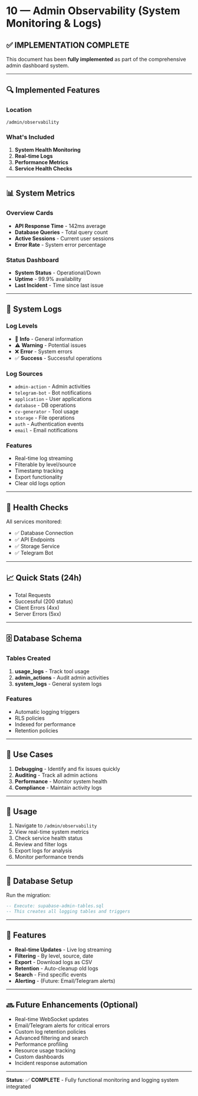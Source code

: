 # 10 — Admin Observability (System Monitoring & Logs)

## ✅ IMPLEMENTATION COMPLETE

This document has been **fully implemented** as part of the comprehensive admin dashboard system.

---

## 🔍 Implemented Features

### Location
`/admin/observability`

### What's Included
1. **System Health Monitoring**
2. **Real-time Logs**
3. **Performance Metrics**
4. **Service Health Checks**

---

## 📊 System Metrics

### Overview Cards
- **API Response Time** - 142ms average
- **Database Queries** - Total query count
- **Active Sessions** - Current user sessions
- **Error Rate** - System error percentage

### Status Dashboard
- **System Status** - Operational/Down
- **Uptime** - 99.9% availability
- **Last Incident** - Time since last issue

---

## 📝 System Logs

### Log Levels
- 🔵 **Info** - General information
- ⚠️ **Warning** - Potential issues
- ❌ **Error** - System errors
- ✅ **Success** - Successful operations

### Log Sources
- `admin-action` - Admin activities
- `telegram-bot` - Bot notifications
- `application` - User applications
- `database` - DB operations
- `cv-generator` - Tool usage
- `storage` - File operations
- `auth` - Authentication events
- `email` - Email notifications

### Features
- Real-time log streaming
- Filterable by level/source
- Timestamp tracking
- Export functionality
- Clear old logs option

---

## 🏥 Health Checks

All services monitored:
- ✅ Database Connection
- ✅ API Endpoints
- ✅ Storage Service
- ✅ Telegram Bot

---

## 📈 Quick Stats (24h)

- Total Requests
- Successful (200 status)
- Client Errors (4xx)
- Server Errors (5xx)

---

## 🗄️ Database Schema

### Tables Created
1. **usage_logs** - Track tool usage
2. **admin_actions** - Audit admin activities
3. **system_logs** - General system logs

### Features
- Automatic logging triggers
- RLS policies
- Indexed for performance
- Retention policies

---

## 🎯 Use Cases

1. **Debugging** - Identify and fix issues quickly
2. **Auditing** - Track all admin actions
3. **Performance** - Monitor system health
4. **Compliance** - Maintain activity logs

---

## 🚀 Usage

1. Navigate to `/admin/observability`
2. View real-time system metrics
3. Check service health status
4. Review and filter logs
5. Export logs for analysis
6. Monitor performance trends

---

## 🔧 Database Setup

Run the migration:
```sql
-- Execute: supabase-admin-tables.sql
-- This creates all logging tables and triggers
```

---

## 📱 Features

- **Real-time Updates** - Live log streaming
- **Filtering** - By level, source, date
- **Export** - Download logs as CSV
- **Retention** - Auto-cleanup old logs
- **Search** - Find specific events
- **Alerting** - (Future: Email/Telegram alerts)

---

## 🔜 Future Enhancements (Optional)

- Real-time WebSocket updates
- Email/Telegram alerts for critical errors
- Custom log retention policies
- Advanced filtering and search
- Performance profiling
- Resource usage tracking
- Custom dashboards
- Incident response automation

---

**Status**: ✅ **COMPLETE** - Fully functional monitoring and logging system integrated
